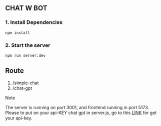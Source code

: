 ## CHAT W BOT

### 1. Install Dependencies

```
npm install
```

### 2. Start the server

```
npm run server:dev
```

## Route

1. /simple-chat
2. /chat-gpt

> [!NOTE]
> The server is running on port 3001, and frontend running in port 5173.
> Please to put on your api-KEY chat gpt in server.js, go to this [LINK](https://platform.openai.com/api-keys) for get your api-key.
